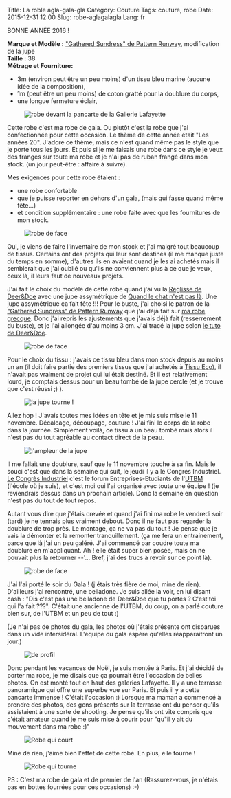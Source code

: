 Title: La roble agla-gala-gla
Category: Couture
Tags: couture, robe
Date: 2015-12-31 12:00
Slug: robe-aglagalagla
Lang: fr

BONNE ANNÉE 2016 ! 

**Marque et Modèle :** ["Gathered Sundress" de Pattern Runway](http://patternrunway.com/shop/gathered-sundress-pattern/), modification de la jupe<br>
**Taille :** 38 <br>
**Métrage et Fourniture:** <br>
- 3m (environ peut être un peu moins) d'un tissu bleu marine (aucune idée de la composition),<br>
- 1m (peut être un peu moins) de coton gratté pour la doublure du corps,<br>
- une longue fermeture éclair, <br>


<figure>
	<img src="/images/robeaglaLafayette.JPG" alt="robe devant la pancarte de la Gallerie Lafayette">
</figure>


Cette robe c'est ma robe de gala. Ou plutôt c'est la robe que j'ai confectionnée pour cette occasion. 
Le thème de cette année était "Les années 20". J'adore ce thème, mais ce n'est quand même pas le style que je porte tous les jours. Et puis si je me faisais une robe dans ce style je veux des franges sur toute ma robe et je n'ai pas de ruban frangé dans mon stock. (un jour peut-être : affaire à suivre). 

Mes exigences pour cette robe étaient :<br>
- une robe confortable <br>
- que je puisse reporter en dehors d'un gala, (mais qui fasse quand même fête...) <br>
- et condition supplémentaire :  une robe faite avec que les fournitures de mon stock.<br>

<figure>
	<img src="/images/robeagla1.JPG" alt="robe de face">
</figure>

Oui, je viens de faire l'inventaire de mon stock et j'ai malgré tout beaucoup de tissus. Certains ont des projets qui leur sont destinés (il me manque juste du temps en somme), d'autres ils en avaient quand je les ai achetés mais il semblerait que j'ai oublié ou qu'ils ne conviennent plus à ce que je veux, ceux là, il leurs faut de nouveaux projets. 

J'ai fait le choix du modèle de cette robe quand j'ai vu la [Reglisse de Deer&Doe](http://boutique.deer-and-doe.fr/robe-reglisse.html) avec une jupe assymétrique de [Quand le chat n'est pas là](http://lamiphoque.canalblog.com/archives/2015/11/11/32896153.html). Une jupe assymétrique ça fait fête !!! 
Pour le buste, j'ai choisi le patron de la ["Gathered Sundress" de Pattern Runway](http://patternrunway.com/shop/gathered-sundress-pattern/) que j'ai déjà fait sur [ma robe grecque](http://mllecarnot.org/robe-grecque.html). Donc j'ai repris les ajustements que j'avais déjà fait (resserrement du buste), et je l'ai allongée d'au moins 3 cm.
J'ai tracé la jupe selon [le tuto de Deer&Doe](http://blog.deer-and-doe.fr/2556-reglisse-sew-along-creer-une-jupe-asymetrique/).


<figure>
	<img src="/images/robeaglaLafayette1.JPG" alt="robe de face">
</figure>

Pour le choix du tissu : j'avais ce tissu bleu dans mon stock depuis au moins un an (il doit faire partie des premiers tissus que j'ai achetés à [Tissu Eco](http://www.tissu-eco.com/)), il n'avait pas vraiment de projet qui lui était destiné. Et il est relativement lourd, je comptais dessus pour un beau tombé de la jupe cercle (et je trouve que c'est réussi ;) ).


<figure>
	<img src="/images/robeaglaTourne0.JPG" alt="la jupe tourne !">
</figure>

Allez hop ! J'avais toutes mes idées en tête et je mis suis mise le 11 novembre. Décalcage, découpage, couture ! J'ai fini le corps de la robe dans la journée.
Simplement voilà, ce tissu a un beau tombé mais alors il n'est pas du tout agréable au contact direct de la peau. 

<figure>
	<img src="/images/robeaglaAmpleur.JPG" alt="l'ampleur de la jupe">
</figure>

Il me fallait une doublure, sauf que le 11 novembre touche à sa fin. 
Mais le souci c'est que dans la semaine qui suit, le jeudi il y a le Congrès Industriel. [Le Congrès Industriel](https://ae.utbm.fr/congres/) c'est le forum Entreprises-Etudiants de l'[UTBM](https://www.utbm.fr/) (l'école où je suis), et c'est moi qui l'ai organisé avec toute une équipe ! (je reviendrais dessus dans un prochain article). Donc la semaine en question n'est pas du tout de tout repos. 

Autant vous dire que j'étais crevée et quand j'ai fini ma robe le vendredi soir (tard) je ne tennais plus vraiment debout. Donc il ne faut pas regarder la doublure de trop près. Le montage, ça ne va pas du tout ! Je pense que je vais la démonter et la remonter tranquillement. (ça me fera un entrainement, parce que là j'ai un peu galéré. J'ai commencé par coudre toute ma doublure en m'appliquant. Ah ! elle était super bien posée, mais on ne pouvait plus la retourner --'... Bref, j'ai des trucs à revoir sur ce point là).

<figure>
	<img src="/images/robeaglaLafayette2.JPG" alt="robe de face">
</figure>

J'ai l'ai porté le soir du Gala ! (j'étais très fière de moi, mine de rien). 
D'ailleurs j'ai rencontré, une belladone. Je suis allée la voir, en lui disant cash : "Dis c'est pas une belladone de Deer&Doe que tu portes ? C'est toi qui l'a fait ???". C'était une ancienne de l'UTBM, du coup, on a parlé couture bien sur, de l'UTBM et un peu de tout :)

(Je n'ai pas de photos du gala, les photos où j'étais présente ont disparues dans un vide intersidéral. L'équipe du gala espère qu'elles réapparaitront un jour.)


<figure>
	<img src="/images/robeaglaProfil.JPG" alt="de profil">
</figure>

Donc pendant les vacances de Noël, je suis montée à Paris. Et j'ai décidé de porter ma robe, je me disais que ça pourrait être l'occasion de belles photos. 
On est monté tout en haut des galeries Lafayette. Il y a une terrasse panoramique qui offre une superbe vue sur Paris. 
Et puis il y a cette pancarte immense ! C'était l'occasion :)
Lorsque ma maman a commencé à prendre des photos, des gens présents sur la terrasse ont du penser qu'ils assistaient à une sorte de shooting. Je pense qu'ils ont vite compris que c'était amateur quand je me suis mise à courir pour "qu"il y ait du mouvement dans ma robe :)"

<figure>
	<img src="/images/robeaglaCours.JPG" alt="Robe qui court">
</figure>

Mine de rien, j'aime bien l'effet de cette robe. En plus, elle tourne ! 

<figure>
	<img src="/images/robeaglaTourne.JPG" alt="Robe qui tourne">
</figure>

PS : C'est ma robe de gala et de premier de l'an (Rassurez-vous, je n'étais pas en bottes fourrées pour ces occasions) :-)


